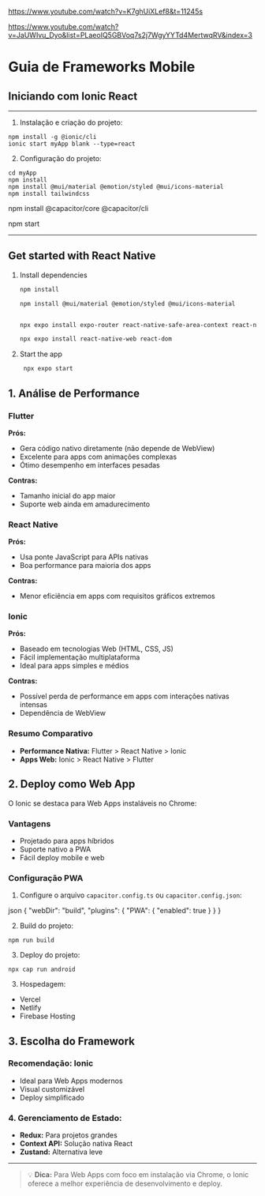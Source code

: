 
https://www.youtube.com/watch?v=K7ghUiXLef8&t=11245s

https://www.youtube.com/watch?v=JaUWIvu_Dyo&list=PLaeoIQ5GBVoq7s2j7WgyYYTd4MertwqRV&index=3

# Guia de Frameworks Mobile


## Iniciando com Ionic React
---

1. Instalação e criação do projeto:

```
npm install -g @ionic/cli
ionic start myApp blank --type=react
```

2. Configuração do projeto:

```
cd myApp
npm install
npm install @mui/material @emotion/styled @mui/icons-material
npm install tailwindcss 

```

npm install @capacitor/core @capacitor/cli

npm start


---

## Get started with React Native

1. Install dependencies

   ```bash
   npm install

   npm install @mui/material @emotion/styled @mui/icons-material


   npx expo install expo-router react-native-safe-area-context react-native-screens expo-linking expo-constants expo-status-bar

   npx expo install react-native-web react-dom


   ```

2. Start the app

   ```bash
    npx expo start
   ```


## 1. Análise de Performance

### Flutter
**Prós:**
- Gera código nativo diretamente (não depende de WebView)
- Excelente para apps com animações complexas
- Ótimo desempenho em interfaces pesadas

**Contras:**
- Tamanho inicial do app maior
- Suporte web ainda em amadurecimento

### React Native
**Prós:**
- Usa ponte JavaScript para APIs nativas
- Boa performance para maioria dos apps

**Contras:**
- Menor eficiência em apps com requisitos gráficos extremos

### Ionic
**Prós:**
- Baseado em tecnologias Web (HTML, CSS, JS)
- Fácil implementação multiplataforma
- Ideal para apps simples e médios

**Contras:**
- Possível perda de performance em apps com interações nativas intensas
- Dependência de WebView

### Resumo Comparativo
- **Performance Nativa:** Flutter > React Native > Ionic
- **Apps Web:** Ionic > React Native > Flutter

## 2. Deploy como Web App

O Ionic se destaca para Web Apps instaláveis no Chrome:

### Vantagens
- Projetado para apps híbridos
- Suporte nativo a PWA
- Fácil deploy mobile e web

### Configuração PWA
1. Configure o arquivo `capacitor.config.ts` ou `capacitor.config.json`:



json
{
"webDir": "build",
"plugins": {
"PWA": {
"enabled": true
}
}
}


2. Build do projeto:

```
npm run build
```

3. Deploy do projeto:

```
npx cap run android
```



3. Hospedagem:
- Vercel
- Netlify
- Firebase Hosting

## 3. Escolha do Framework

### Recomendação: Ionic
- Ideal para Web Apps modernos
- Visual customizável
- Deploy simplificado





### 4. Gerenciamento de Estado:
- **Redux:** Para projetos grandes
- **Context API:** Solução nativa React
- **Zustand:** Alternativa leve

---

> 💡 **Dica:** Para Web Apps com foco em instalação via Chrome, o Ionic oferece a melhor experiência de desenvolvimento e deploy.


